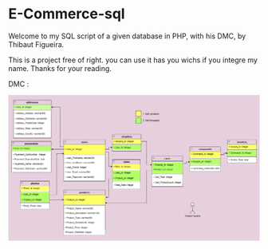 # E-Commerce-sql

Welcome to my SQL script of a given database in PHP, with his DMC, by Thibaut Figueira.

This is a project free of right. you can use it has you wichs if you integre my name. Thanks for your reading.

DMC :

![Alt text](image.png)


